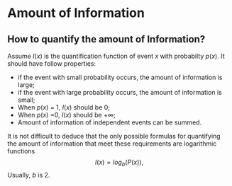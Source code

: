 # Amount of Information
## How to quantify the amount of Information?
Assume $I(x)$ is the quantification function of event $x$ with probabilty $p(x)$. It should have follow properties:

- if the event with small probability occurs, the amount of information is large;
- if the event with large probability occurs, the amount of information is small;
- When $p(x)$ = 1, $I(x)$ should be 0;
- When $p(x)$ =0, $I(x)$ should be $+\infty$;
- Amount of information of independent events can be summed.

It is not difficult to deduce that the only possible formulas for quantifying the amount of information that meet these requirements are logarithmic functions
$$I(x)=log_b(P(x)),$$
Usually, $b$ is 2.
